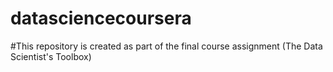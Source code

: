 # datasciencecoursera

#This repository is created as part of the final course assignment (The Data Scientist's Toolbox)
